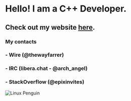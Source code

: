 # Hello! I am a C++ Developer.

## Check out my website [here](https://epixinvites.github.io).

### My contacts
### - Wire (@thewayfarrer)
### - IRC (libera.chat - @arch_angel)
### - StackOverflow (@epixinvites)

![Linux Penguin](1626796240751.png)

